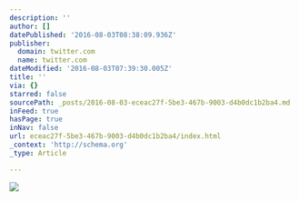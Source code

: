 ```yaml
---
description: ''
author: []
datePublished: '2016-08-03T08:38:09.936Z'
publisher:
  domain: twitter.com
  name: twitter.com
dateModified: '2016-08-03T07:39:30.005Z'
title: ''
via: {}
starred: false
sourcePath: _posts/2016-08-03-eceac27f-5be3-467b-9003-d4b0dc1b2ba4.md
inFeed: true
hasPage: true
inNav: false
url: eceac27f-5be3-467b-9003-d4b0dc1b2ba4/index.html
_context: 'http://schema.org'
_type: Article

---
```

![](https://pbs.twimg.com/media/CocKWjJWEAAlPJI.jpg)